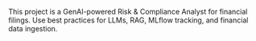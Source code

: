 <!-- Use this file to provide workspace-specific custom instructions to Copilot. For more details, visit https://code.visualstudio.com/docs/copilot/copilot-customization#_use-a-githubcopilotinstructionsmd-file -->

This project is a GenAI-powered Risk & Compliance Analyst for financial filings. Use best practices for LLMs, RAG, MLflow tracking, and financial data ingestion.
